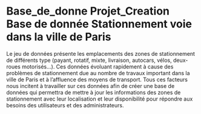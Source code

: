 # Base_de_donne   Projet_Creation Base de donnée Stationnement voie dans la ville de Paris
Le jeu de données présente les emplacements des zones de stationnement de différents type 
(payant, rotatif, mixte, livraison, autocars, vélos, deux-roues motorisés...). Ces données 
évoluant rapidement à cause des problèmes de stationnement due au nombre de travaux 
important dans la ville de Paris et à l’affluence des moyens de transport. Tous ces facteurs nous 
incitent à travailler sur ces données afin de créer une base de données qui permettra de mettre 
à jour les informations des zones de stationnement avec leur localisation et leur disponibilité 
pour répondre aux besoins des utilisateurs et des administrateurs.
